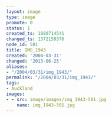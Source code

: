 ```yaml
---
layout: image
type: image
promote: 0
status: 1
created_ts: 1080714541
changed_ts: 1372159376
node_id: 501
title: IMG_1943
created: '2004-03-31'
changed: '2013-06-25'
aliases:
- "/2004/03/31/img_1943/"
permalink: "/2004/03/31/img_1943/"
tags:
- Auckland
images:
- - src: image/images/img_1943-501.jpg
    name: img_1943-501.jpg
---
```


